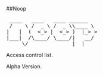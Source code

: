 ##Noop

<pre>
 ____   ____   ____ ______
 /    \ /  _ \ /  _ \\____ \
|   |  (  <_> |  <_> )  |_> >
|___|  /\____/ \____/|   __/
     \/              |__|
</pre>

Access control list.

Alpha Version.
